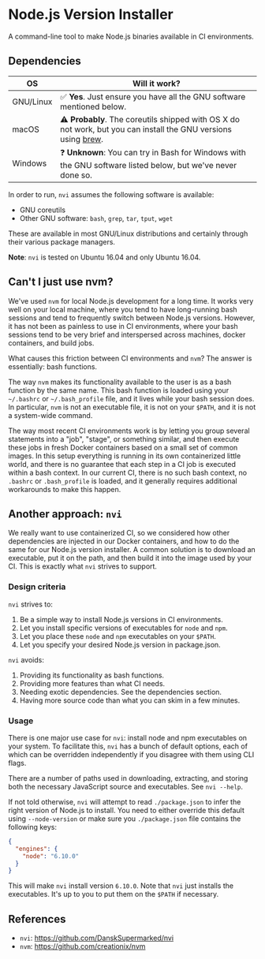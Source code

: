 # Node.js Version Installer

A command-line tool to make Node.js binaries available in CI environments.

## Dependencies

OS | Will it work?
-- | --
GNU/Linux | :white_check_mark: **Yes**. Just ensure you have all the GNU software mentioned below.
macOS | :warning: **Probably**. The coreutils shipped with OS X do not work, but you can install the GNU versions using [brew](https://brew.sh/).
Windows | :question: **Unknown**: You can try in Bash for Windows with the GNU software listed below, but we've never done so.

In order to run, `nvi` assumes the following software is available:

*   GNU coreutils
*   Other GNU software: `bash`, `grep`, `tar`, `tput`, `wget`

These are available in most GNU/Linux distributions and certainly through their
various package managers.

**Note**: `nvi` is tested on Ubuntu 16.04 and only Ubuntu 16.04.

## Can't I just use nvm?

We've used `nvm` for local Node.js development for a long time. It works very
well on your local machine, where you tend to have long-running bash sessions
and tend to frequently switch between Node.js versions. However, it has not been
as painless to use in CI environments, where your bash sessions tend to be very
brief and interspersed across machines, docker containers, and build jobs.

What causes this friction between CI environments and `nvm`? The answer is
essentially: bash functions.

The way `nvm` makes its functionality available to the user is as a bash
function by the same name. This bash function is loaded using your `~/.bashrc`
or `~/.bash_profile` file, and it lives while your bash session does. In
particular, `nvm` is not an executable file, it is not on your `$PATH`, and it
is not a system-wide command.

The way most recent CI environments work is by letting you group several
statements into a "job", "stage", or something similar, and then execute these
jobs in fresh Docker containers based on a small set of common images. In this
setup everything is running in its own containerized little world, and there is
no guarantee that each step in a CI job is executed within a bash context. In
our current CI, there is no such bash context, no `.bashrc` or `.bash_profile`
is loaded, and it generally requires additional workarounds to make this happen.

## Another approach: `nvi`

We really want to use containerized CI, so we considered how other dependencies
are injected in our Docker containers, and how to do the same for our Node.js
version installer. A common solution is to download an executable, put it on the
path, and then build it into the image used by your CI. This is exactly what
`nvi` strives to support.

### Design criteria

`nvi` strives to:

1.  Be a simple way to install Node.js versions in CI environments.
1.  Let you install specific versions of executables for `node` and `npm`.
1.  Let you place these `node` and `npm` executables on your `$PATH`.
1.  Let you specify your desired Node.js version in package.json.

`nvi` avoids:

1.  Providing its functionality as bash functions.
1.  Providing more features than what CI needs.
1.  Needing exotic dependencies. See the dependencies section.
1.  Having more source code than what you can skim in a few minutes.

### Usage

There is one major use case for `nvi`: install node and npm executables on your
system. To facilitate this, `nvi` has a bunch of default options, each of which
can be overridden independently if you disagree with them using CLI flags.

There are a number of paths used in downloading, extracting, and storing both
the necessary JavaScript source and executables. See `nvi --help`.

If not told otherwise, `nvi` will attempt to read `./package.json` to infer the
right version of Node.js to install. You need to either override this default
using `--node-version` or make sure you `./package.json` file contains the
following keys:

```json
{
  "engines": {
    "node": "6.10.0"
  }
}
```

This will make `nvi` install version `6.10.0`. Note that `nvi` just installs the
executables. It's up to you to put them on the `$PATH` if necessary.

## References

*   `nvi`: https://github.com/DanskSupermarked/nvi
*   `nvm`: https://github.com/creationix/nvm

